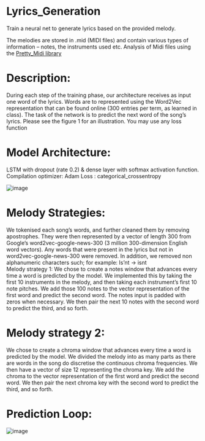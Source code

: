 # Lyrics_Generation
Train a neural net to generate lyrics based on the provided melody.

The melodies are stored in .mid (MIDI files) and contain various types of information – notes, the instruments used etc.
Analysis of Midi files using the [Pretty_Midi library](https://github.com/craffel/pretty-midi/tree/main)


# Description:
During each step of the training phase, our architecture receives as input one word of the lyrics.
Words are to represented using the Word2Vec representation that can be found online (300 entries per term, as learned in class).
The task of the network is to predict the next word of the song’s lyrics. Please see the figure 1 for an illustration. You may use any loss function 


# Model Architecture:
 LSTM with dropout (rate 0.2) & dense layer with softmax activation function.
Compilation optimizer: Adam
Loss : categorical_crossentropy

![image](https://github.com/Habler-code/Lyrics_Generation/assets/69906239/83d61b7e-7e21-4bab-9d92-96267b7af17a)

# Melody Strategies:

We tokenised each song’s words, and further cleaned them by removing apostrophes.	They were then represented by a vector of length 300 from Google’s word2vec-google-news-300 (3 million 300-dimension English word vectors). Any words that were present in the lyrics but not in word2vec-google-news-300 were removed.
In addition, we removed non alphanumeric characters such; for example:
Is’nt -> isnt  
Melody strategy 1: We chose to create a notes window that advances every time a word is predicted by the model. We implemented this by taking the first 10 instruments in the melody, and then taking each instrument’s first 10 note pitches. We add those 100 notes to the vector representation of the first word and predict the second word. The notes input is padded with zeros when necessary. We then pair the next 10 notes with the second word to predict the third, and so forth.


# Melody strategy 2: 

We chose to create a chroma window that advances every time a word is predicted by the model. We divided the melody into as many parts as there are words in the song do discretise the continuous chroma frequencies. We then have a vector of size 12 representing the chroma key. We add the chroma to the vector representation of the first word and predict the second word. We then pair the next chroma key with the second word to predict the third, and so forth.

# Prediction Loop:

![image](https://github.com/Habler-code/Lyrics_Generation/assets/69906239/ef35610e-f4bd-4392-aa26-8e222b58221d)

